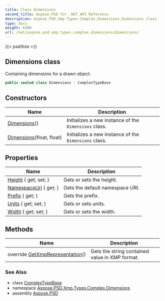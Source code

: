 ```yaml
---
title: Class Dimensions
second_title: Aspose.PSD for .NET API Reference
description: Aspose.PSD.Xmp.Types.Complex.Dimensions.Dimensions class. Containing dimensions for a drawn object
type: docs
weight: 6300
url: /net/aspose.psd.xmp.types.complex.dimensions/dimensions/
---
```

{{< psd/tize >}}
## Dimensions class

Containing dimensions for a drawn object.

```csharp
public sealed class Dimensions : ComplexTypeBase
```

## Constructors

| Name | Description |
| --- | --- |
| [Dimensions](dimensions/#constructor)() | Initializes a new instance of the `Dimensions` class. |
| [Dimensions](dimensions/#constructor_1)(float, float) | Initializes a new instance of the `Dimensions` class. |

## Properties

| Name | Description |
| --- | --- |
| [Height](../../aspose.psd.xmp.types.complex.dimensions/dimensions/height/) { get; set; } | Gets or sets the height. |
| [NamespaceUri](../../aspose.psd.xmp.types.complex/complextypebase/namespaceuri/) { get; } | Gets the default namespace URI. |
| [Prefix](../../aspose.psd.xmp.types.complex/complextypebase/prefix/) { get; } | Gets the prefix. |
| [Units](../../aspose.psd.xmp.types.complex.dimensions/dimensions/units/) { get; set; } | Gets or sets units. |
| [Width](../../aspose.psd.xmp.types.complex.dimensions/dimensions/width/) { get; set; } | Gets or sets the width. |

## Methods

| Name | Description |
| --- | --- |
| override [GetXmpRepresentation](../../aspose.psd.xmp.types.complex.dimensions/dimensions/getxmprepresentation/)() | Gets the string contained value in XMP format. |

### See Also

* class [ComplexTypeBase](../../aspose.psd.xmp.types.complex/complextypebase/)
* namespace [Aspose.PSD.Xmp.Types.Complex.Dimensions](../../aspose.psd.xmp.types.complex.dimensions/)
* assembly [Aspose.PSD](../../)



